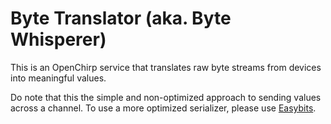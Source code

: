 # Byte Translator (aka. Byte Whisperer)
This is an OpenChirp service that translates raw byte streams from devices
into meaningful values.

Do note that this the simple and non-optimized approach to sending values
across a channel. To use a more optimized serializer, please use
[Easybits](https://github.com/OpenChirp/easybits).